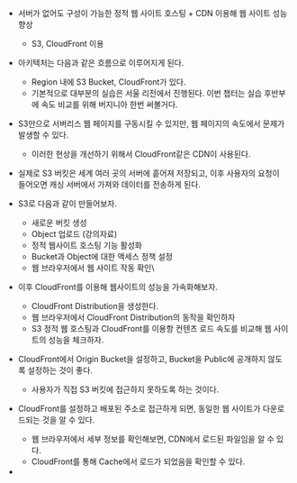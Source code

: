 - 서버가 없어도 구성이 가능한 정적 웹 사이트 호스팅 + CDN 이용해 웹 사이트 성능 향상
	- S3, CloudFront 이용

- 아키텍처는 다음과 같은 흐름으로 이루어지게 된다.
	- Region 내에 S3 Bucket, CloudFront가 있다.
	- 기본적으로 대부분의 실습은 서울 리전에서 진행된다. 이번 챕터는 실습 후반부에 속도 비교를 위해 버지니아 한번 써볼거다.

- S3만으로 서버리스 웹 페이지를 구동시킬 수 있지만, 웹 페이지의 속도에서 문제가 발생할 수 있다.
	- 이러한 현상을 개선하기 위해서 CloudFront같은 CDN이 사용된다.

- 실제로 S3 버킷은 세계 여러 곳의 서버에 흩어져 저장되고, 이후 사용자의 요청이 들어오면 캐싱 서버에서 가져와 데이터를 전송하게 된다.

- S3로 다음과 같이 만들어보자.
	- 새로운 버킷 생성
	- Object 업로드 (강의자료)
	- 정적 웹사이트 호스팅 기능 활성화
	- Bucket과 Object에 대한 액세스 정책 설정
	- 웹 브라우저에서 웹 사이트 작동 확인\
- 이후 CloudFront를 이용해 웹사이트의 성능을 가속화해보자.
	- CloudFront Distribution을 생성한다.
	- 웹 브라우저에서 CloudFront Distribution의 동작을 확인하자
	- S3 정적 웹 호스팅과 CloudFront를 이용항 컨텐츠 로드 속도를 비교해 웹 사이트의 성능을 체크하자.
- CloudFront에서 Origin Bucket을 설정하고, Bucket을 Public에 공개하지 않도록 설정하는 것이 좋다.
	- 사용자가 직접 S3 버킷에 접근하지 못하도록 하는 것이다.
- CloudFront를 설정하고 배포된 주소로 접근하게 되면, 동일한 웹 사이트가 다운로드되는 것을 알 수 있다.
	- 웹 브라우저에서 세부 정보를 확인해보면, CDN에서 로드된 파일임을 알 수 있다.
	- CloudFront를 통해 Cache에서 로드가 되었음을 확인할 수 있다.
- 